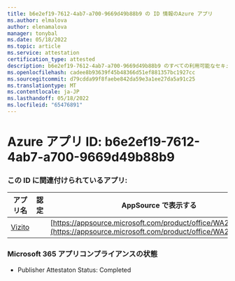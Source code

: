 ```yaml
---
title: b6e2ef19-7612-4ab7-a700-9669d49b88b9 の ID 情報のAzure アプリ
ms.author: elmalova
author: elenamalova
manager: tonybal
ms.date: 05/18/2022
ms.topic: article
ms.service: attestation
certification_type: attested
description: b6e2ef19-7612-4ab7-a700-9669d49b88b9 のすべての利用可能なセキュリティとコンプライアンス情報。
ms.openlocfilehash: cadee8b93639f45b48366d51ef881357bc1927cc
ms.sourcegitcommit: d79cdda99f8faebe842da59e3a1ee27da5a91c25
ms.translationtype: MT
ms.contentlocale: ja-JP
ms.lasthandoff: 05/18/2022
ms.locfileid: "65476891"
---
```

# <a name="azure-app-id-b6e2ef19-7612-4ab7-a700-9669d49b88b9"></a>Azure アプリ ID: b6e2ef19-7612-4ab7-a700-9669d49b88b9


### <a name="apps-associated-with-this-id"></a>この ID に関連付けられているアプリ:
| **アプリ名** | **認定** | **AppSource で表示する** |
|--------------|---------------|-----------------------|
| [Vizito](../forward/WA200003170.md) |  | [https://appsource.microsoft.com/product/office/WA200003170](https://appsource.microsoft.com/product/office/WA200003170) |

### <a name="microsoft-365-app-compliance-status"></a>Microsoft 365 アプリコンプライアンスの状態
- Publisher Attestaton Status: Completed
